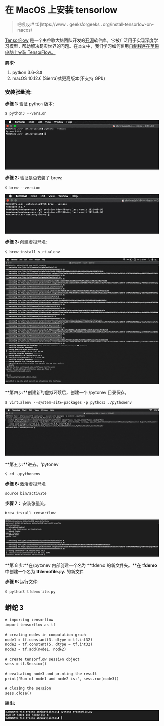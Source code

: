 # 在 MacOS 上安装 tensorlow

> 哎哎哎:# t0]https://www . geeksforgeeks . org/install-tensorlow-on-macos/

[TensorFlow](https://www.geeksforgeeks.org/introduction-to-tensorflow/) 是一个由谷歌大脑团队开发的[开源](https://www.geeksforgeeks.org/difference-between-open-source-software-and-closed-source-software/)软件库。它被广泛用于实现深度学习模型，帮助解决现实世界的问题。在本文中，我们学习如何使用[自制程序在苹果电脑上安装 TensorFlow。](https://www.geeksforgeeks.org/homebrew-installation-on-macos/)

**要求:**

1.  python 3.6–3.8
2.  macOS 10.12.6 (Sierra)或更高版本(不支持 GPU)

### **安装张量流:**

**步骤 1:** 验证 python 版本:

```
$ python3 --version
```

![](img/9e43f1cfde560e2116bfbf736fdd629a.png)

**步骤 2:** 验证是否安装了 brew:

```
$ brew --version
```

![](img/7922997edf35857866fcddbce92fd9b6.png)

**步骤 3:** 创建虚拟环境:

```
$ brew install virtualenv
```

![](img/a24daf77817ad5c4de1f7385f0bb2d3f.png)

**第四步:**创建新的虚拟环境后，创建一个./pytonev 目录保存。

```
$ virtualenv --system-site-packages -p python3 ./pythonenv
```

![](img/cdc3e3fe1f3fce95c44fbd47b775e151.png)

**第五步:**进去。/pytonev

```
$ cd ./pythonenv
```

**步骤 6:** 激活虚拟环境

```
source bin/activate
```

**步骤 7：** 安装张量流。

```
brew install tensorflow
```

![](img/7f9b640f1da7f60cdbcd8050a01c0157.png)

**第 8 步:**在/pytonev 内部创建一个名为 **tfdemo 的新文件夹。**在 **tfdemo** 中创建一个名为 **tfdemofile.py.** 的新文件

**步骤 9:** 运行文件:

```
$ python3 tfdemofile.py
```

## 蟒蛇 3

```
# importing tensorflow
import tensorflow as tf

# creating nodes in computation graph
node1 = tf.constant(3, dtype = tf.int32)
node2 = tf.constant(5, dtype = tf.int32)
node3 = tf.add(node1, node2)

# create tensorflow session object
sess = tf.Session()

# evaluating node3 and printing the result
print("Sum of node1 and node2 is:", sess.run(node3))

# closing the session
sess.close()
```

**输出:**

![](img/0c46e456d3ffc1479836569f766e05b6.png)